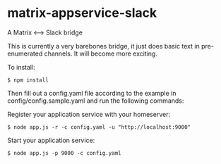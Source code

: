 # matrix-appservice-slack
A Matrix &lt;--> Slack bridge

This is currently a very barebones bridge, it just does basic text in
pre-enumerated channels. It will become more exciting.

To install:
```
$ npm install
```

Then fill out a config.yaml file according to the example in
config/config.sample.yaml and run the following commands:

Register your application service with your homeserver:
```
$ node app.js -r -c config.yaml -u "http://localhost:9000"
```

Start your application service:
```
$ node app.js -p 9000 -c config.yaml
```
